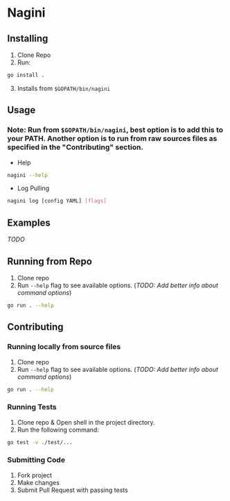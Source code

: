 # Nagini
## Installing
1. Clone Repo
2. Run:
```bash
go install .
```
3. Installs from `$GOPATH/bin/nagini`
## Usage
### Note: Run from `$GOPATH/bin/nagini`, best option is to add this to your PATH. Another option is to run from raw sources files as specified in the "Contributing" section.
- Help
```bash
nagini --help
```
- Log Pulling
```bash
nagini log [config YAML] [flags]
```
## Examples
_TODO_
## Running from Repo
1. Clone repo
2. Run `--help` flag to see available options. (_TODO: Add better info about command options_)
```bash
go run . --help
```
## Contributing
### Running locally from source files
1. Clone repo
2. Run `--help` flag to see available options. (_TODO: Add better info about command options_)
```bash
go run . --help
```
### Running Tests
1. Clone repo & Open shell in the project directory.
2. Run the following command:
```bash
go test -v ./test/...
```

### Submitting Code
1. Fork project
2. Make changes
3. Submit Pull Request with passing tests